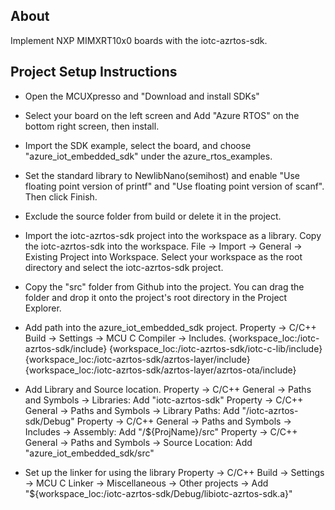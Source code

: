 ## About
Implement NXP MIMXRT10x0 boards with the iotc-azrtos-sdk.

## Project Setup Instructions
* Open the MCUXpresso and "Download and install SDKs"
* Select your board on the left screen and Add "Azure RTOS" on the bottom right screen, then install.
* Import the SDK example, select the board, and choose "azure_iot_embedded_sdk" under the azure_rtos_examples.
* Set the standard library to NewlibNano(semihost) and enable "Use floating point version of printf" and "Use floating point version of scanf". Then click Finish.
* Exclude the source folder from build or delete it in the project.
* Import the iotc-azrtos-sdk project into the workspace as a library.
	Copy the iotc-azrtos-sdk into the workspace.
	File -> Import -> General -> Existing Project into Workspace.
	Select your workspace as the root directory and select the iotc-azrtos-sdk project.
* Copy the "src" folder from Github into the project. You can drag the folder and drop it onto the project's root directory in the Project Explorer.
	
* Add path into the azure_iot_embedded_sdk project.
	Property -> C/C++ Build -> Settings -> MCU C Compiler -> Includes.
	{workspace_loc:/iotc-azrtos-sdk/include}
	{workspace_loc:/iotc-azrtos-sdk/iotc-c-lib/include}
	{workspace_loc:/iotc-azrtos-sdk/azrtos-layer/include}
	{workspace_loc:/iotc-azrtos-sdk/azrtos-layer/azrtos-ota/include}

* Add Library and Source location.
	Property -> C/C++ General -> Paths and Symbols -> Libraries:					Add "iotc-azrtos-sdk"
	Property -> C/C++ General -> Paths and Symbols -> Library Paths:				Add "/iotc-azrtos-sdk/Debug"
	Property -> C/C++ General -> Paths and Symbols -> Includes -> Assembly: 		Add "/${ProjName}/src"
	Property -> C/C++ General -> Paths and Symbols -> Source Location: 				Add "azure_iot_embedded_sdk/src"
	
* Set up the linker for using the library
	Property -> C/C++ Build -> Settings -> MCU C Linker -> Miscellaneous -> Other projects -> Add "${workspace_loc:/iotc-azrtos-sdk/Debug/libiotc-azrtos-sdk.a}"
	

	
	
	
	

